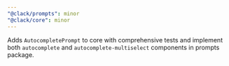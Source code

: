 ```yaml
---
"@clack/prompts": minor
"@clack/core": minor
---
```


Adds `AutocompletePrompt` to core with comprehensive tests and implement both `autocomplete` and `autocomplete-multiselect` components in prompts package.
